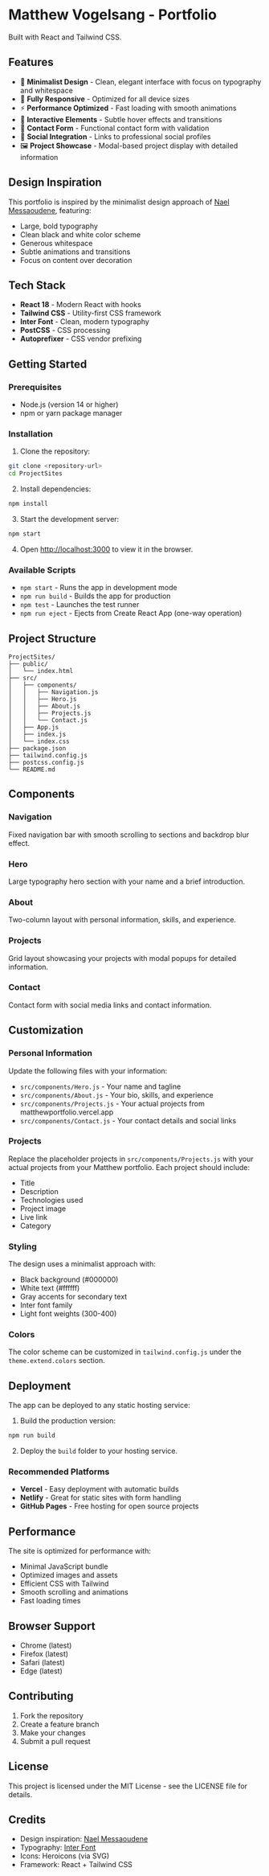 # Matthew Vogelsang - Portfolio

Built with React and Tailwind CSS.

## Features

- 🎨 **Minimalist Design** - Clean, elegant interface with focus on typography and whitespace
- 📱 **Fully Responsive** - Optimized for all device sizes
- ⚡ **Performance Optimized** - Fast loading with smooth animations
- 🎯 **Interactive Elements** - Subtle hover effects and transitions
- 📧 **Contact Form** - Functional contact form with validation
- 🔗 **Social Integration** - Links to professional social profiles
- 🖼️ **Project Showcase** - Modal-based project display with detailed information

## Design Inspiration

This portfolio is inspired by the minimalist design approach of [Nael Messaoudene](https://www.naelmessaoudene.com), featuring:
- Large, bold typography
- Clean black and white color scheme
- Generous whitespace
- Subtle animations and transitions
- Focus on content over decoration

## Tech Stack

- **React 18** - Modern React with hooks
- **Tailwind CSS** - Utility-first CSS framework
- **Inter Font** - Clean, modern typography
- **PostCSS** - CSS processing
- **Autoprefixer** - CSS vendor prefixing

## Getting Started

### Prerequisites

- Node.js (version 14 or higher)
- npm or yarn package manager

### Installation

1. Clone the repository:
```bash
git clone <repository-url>
cd ProjectSites
```

2. Install dependencies:
```bash
npm install
```

3. Start the development server:
```bash
npm start
```

4. Open [http://localhost:3000](http://localhost:3000) to view it in the browser.

### Available Scripts

- `npm start` - Runs the app in development mode
- `npm run build` - Builds the app for production
- `npm test` - Launches the test runner
- `npm run eject` - Ejects from Create React App (one-way operation)

## Project Structure

```
ProjectSites/
├── public/
│   └── index.html
├── src/
│   ├── components/
│   │   ├── Navigation.js
│   │   ├── Hero.js
│   │   ├── About.js
│   │   ├── Projects.js
│   │   └── Contact.js
│   ├── App.js
│   ├── index.js
│   └── index.css
├── package.json
├── tailwind.config.js
├── postcss.config.js
└── README.md
```

## Components

### Navigation
Fixed navigation bar with smooth scrolling to sections and backdrop blur effect.

### Hero
Large typography hero section with your name and a brief introduction.

### About
Two-column layout with personal information, skills, and experience.

### Projects
Grid layout showcasing your projects with modal popups for detailed information.

### Contact
Contact form with social media links and contact information.

## Customization

### Personal Information
Update the following files with your information:
- `src/components/Hero.js` - Your name and tagline
- `src/components/About.js` - Your bio, skills, and experience
- `src/components/Projects.js` - Your actual projects from matthewportfolio.vercel.app
- `src/components/Contact.js` - Your contact details and social links

### Projects
Replace the placeholder projects in `src/components/Projects.js` with your actual projects from your Matthew portfolio. Each project should include:
- Title
- Description
- Technologies used
- Project image
- Live link
- Category

### Styling
The design uses a minimalist approach with:
- Black background (#000000)
- White text (#ffffff)
- Gray accents for secondary text
- Inter font family
- Light font weights (300-400)

### Colors
The color scheme can be customized in `tailwind.config.js` under the `theme.extend.colors` section.

## Deployment

The app can be deployed to any static hosting service:

1. Build the production version:
```bash
npm run build
```

2. Deploy the `build` folder to your hosting service.

### Recommended Platforms
- **Vercel** - Easy deployment with automatic builds
- **Netlify** - Great for static sites with form handling
- **GitHub Pages** - Free hosting for open source projects

## Performance

The site is optimized for performance with:
- Minimal JavaScript bundle
- Optimized images and assets
- Efficient CSS with Tailwind
- Smooth scrolling and animations
- Fast loading times

## Browser Support

- Chrome (latest)
- Firefox (latest)
- Safari (latest)
- Edge (latest)

## Contributing

1. Fork the repository
2. Create a feature branch
3. Make your changes
4. Submit a pull request

## License

This project is licensed under the MIT License - see the LICENSE file for details.

## Credits

- Design inspiration: [Nael Messaoudene](https://www.naelmessaoudene.com)
- Typography: [Inter Font](https://rsms.me/inter/)
- Icons: Heroicons (via SVG)
- Framework: React + Tailwind CSS 